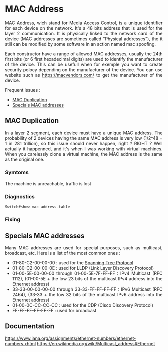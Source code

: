# MAC Address

<style>body {text-align: justify}</style>

MAC Address, wich stand for Media Access Control, is a unique identifier for each device on the network. It's a 48 bits address that is used for the layer 2 communication. It is physically linked to the network card of the device (MAC addresses are sometimes called "Physical addresses"), tho it still can be modified by some software in an action named mac spoofing.

Each constructor have a range of allowed MAC addresses, usually the 24th first bits (or 6 first hexadecimal digits) are used to identify the manufacturer of the device. This can be usefull when for exemple you want to create security polocy depending on the manufacturer of the device. You can use website such as https://macvendors.com/ to get the manufacturer of the device.

Frequent issues :

- [MAC Duplication](#mac-duplication)
- [Specials MAC addresses](#specials-mac-addresses)

## MAC Duplication

[//]: <> (To confirm)

In a layer 2 segment, each device must have a unique MAC address. The probability of 2 devices having the same MAC address is very low (1/2^48 = 1 in 281 trillion), so this issue should never happen, right ? RIGHT ? Well actually it happenned, and it's when I was working with virtual machines. When you carelessly clone a virtual machine, the MAC address is the same as the original one.

### Symtoms

The machine is unreachable, traffic is lost

### Diagnostics

```Cisco IOS
Switch#show mac address-table
```

### Fixing

## Specials MAC addresses

[//]: <> (To do)

Many MAC addresses are used for special purposes, such as multicast, broadcast, etc. Here is a list of the most common ones :

- 01-80-C2-00-00-00 : used for the [Spanning Tree Protocol](STP.md)
- 01-80-C2-00-00-0E : used for LLDP (Link Layer Discovery Protocol)
- 01-00-5E-00-00-00 through 01-00-5E-7F-FF-FF : IPv4 Multicast (RFC 1112), (01-00-5E + the low 23 bits of the multicast IPv4 address into the Ethernet address)
- 33-33-00-00-00-00 through 33-33-FF-FF-FF-FF : IPv6 Multicast (RFC 2464), (33-33 + the low 32 bits of the multicast IPv6 address into the Ethernet address)
- 01-00-0C-CC-CC-CC : used for the CDP (Cisco Discovery Protocol)
- FF-FF-FF-FF-FF-FF : used for broadcast

## Documentation

https://www.iana.org/assignments/ethernet-numbers/ethernet-numbers.xhtml
https://en.wikipedia.org/wiki/Multicast_address#Ethernet
